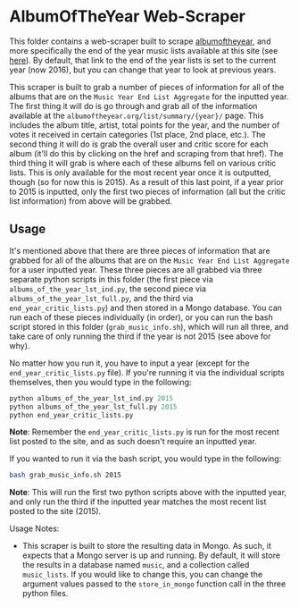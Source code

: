# AlbumOfTheYear Web-Scraper

This folder contains a web-scraper built to scrape [albumoftheyear](http://www.albumoftheyear.org/), and more specifically the end of the year music lists available at this site (see [here](http://www.albumoftheyear.org/list/summary/2016/)). By default, that link to the end of the year lists is set to the current year (now 2016), but you can change that year to look at previous years. 

This scraper is built to grab a number of pieces of information for all of the albums that are on the `Music Year End List Aggregate` for the inputted year. The first thing it will do is go through and grab all of the information available at the `albumoftheyear.org/list/summary/{year}/` page. This includes the album title, artist, total points for the year, and the number of votes it received in certain categories (1st place, 2nd place, etc.). The second thing it will do is grab the overall user and critic score for each album (it'll do this by clicking on the href and scraping from that href). The third thing it will grab is where each of these albums fell on various critic lists. This is only available for the most recent year once it is outputted, though (so for now this is 2015). As a result of this last point, if a year prior to 2015 is inputted, only the first two pieces of information (all but the critic list information) from above will be grabbed. 

## Usage

It's mentioned above that there are three pieces of information that are grabbed for all of the albums that are on the `Music Year End List Aggregate` for a user inputted year. These three pieces are all grabbed via three separate python scripts in this folder (the first piece via `albums_of_the_year_lst_ind.py`, the second piece via `albums_of_the_year_lst_full.py`, and the third via `end_year_critic_lists.py`) and then stored in a Mongo database. You can run each of these pieces individually (in order), or you can run the bash script stored in this folder (`grab_music_info.sh`), which will run all three, and take care of only running the third if the year is not 2015 (see above for why).  

No matter how you run it, you have to input a year (except for the `end_year_critic_lists.py` file). If you're running it via the individual scripts themselves, then you would type in the following: 

```python 
python albums_of_the_year_lst_ind.py 2015
python albums_of_the_year_lst_full.py 2015
python end_year_critic_lists.py 
```

**Note**: Remember the `end_year_critic_lists.py` is run for the most recent list posted to the site, and as such doesn't require an inputted year. 

If you wanted to run it via the bash script, you would type in the following: 

```bash 
bash grab_music_info.sh 2015
```

**Note**: This will run the first two python scripts above with the inputted year, and only run the third if the inputted year matches the most recent list posted to the site (2015). 

Usage Notes:  

* This scraper is built to store the resulting data in Mongo. As such, it expects that a Mongo server is up and running. By default, it will store the results in a database named `music`, and a collection called `music_lists`. If you would like to change this, you can change the argument values passed to the `store_in_mongo` function call in the three python files. 
